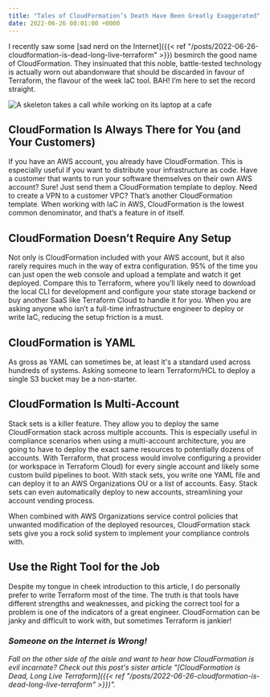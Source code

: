 ```yaml
---
title: "Tales of CloudFormation’s Death Have Been Greatly Exaggerated"
date: 2022-06-26 08:01:00 +0000
---
```


I recently saw some [sad nerd on the Internet]({{< ref "/posts/2022-06-26-cloudformation-is-dead-long-live-terraform" >}}) besmirch the good name of CloudFormation. They insinuated that this noble, battle-tested technology is actually worn out abandonware that should be discarded in favour of Terraform, the flavour of the week IaC tool. BAH! I’m here to set the record straight. 

![A skeleton takes a call while working on its laptop at a cafe](/coffeeskeleton.jpg "'I may be old, but I'm still here darnit!' (istock/ocipalla)")

## CloudFormation Is Always There for You (and Your Customers)

If you have an AWS account, you already have CloudFormation. This is especially useful if you want to distribute your infrastructure as code. Have a customer that wants to run your software themselves on their own AWS account? Sure! Just send them a CloudFormation template to deploy. Need to create a VPN to a customer VPC? That’s another CloudFormation template. When working with IaC in AWS, CloudFormation is the lowest common denominator, and that’s a feature in of itself. 

## CloudFormation Doesn’t Require Any Setup

Not only is CloudFormation included with your AWS account, but it also rarely requires much in the way of extra configuration. 95% of the time you can just open the web console and upload a template and watch it get deployed. Compare this to Terraform, where you’ll likely need to download the local CLI for development and configure your state storage backend or buy another SaaS like Terraform Cloud to handle it for you. When you are asking anyone who isn’t a full-time infrastructure engineer to deploy or write IaC, reducing the setup friction is a must.

## CloudFormation is YAML

As gross as YAML can sometimes be, at least it's a standard used across hundreds of systems. Asking someone to learn Terraform/HCL to deploy a single S3 bucket may be a non-starter. 

## CloudFormation Is Multi-Account 

Stack sets is a killer feature. They allow you to deploy the same CloudFormation stack across multiple accounts. This is especially useful in compliance scenarios when using a multi-account architecture, you are going to have to deploy the exact same resources to potentially dozens of accounts. With Terraform, that process would involve configuring a provider (or workspace in Terraform Cloud) for every single account and likely some custom build pipelines to boot. With stack sets, you write one YAML file and can deploy it to an AWS Organizations OU or a list of accounts. Easy. Stack sets can even automatically deploy to new accounts, streamlining your account vending process.

When combined with AWS Organizations service control policies that unwanted modification of the deployed resources, CloudFormation stack sets give you a rock solid system to implement your compliance controls with.

## Use the Right Tool for the Job

Despite my tongue in cheek introduction to this article, I do personally prefer to write Terraform most of the time. The truth is that tools have different strengths and weaknesses, and picking the correct tool for a problem is one of the indicators of a great engineer. CloudFormation can be janky and difficult to work with, but sometimes Terraform is jankier!

### _Someone on the Internet is Wrong!_

_Fall on the other side of the aisle and want to hear how CloudFormation is evil incarnate? Check out this post's sister article "[CloudFormation is Dead, Long Live Terraform]({{< ref "/posts/2022-06-26-cloudformation-is-dead-long-live-terraform" >}})"._
